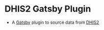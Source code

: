 # DHIS2 Gatsby Plugin

- A [Gatsby](https://www.gatsbyjs.com/docs) plugin to source data from [DHIS2](https://dhis2.org)

